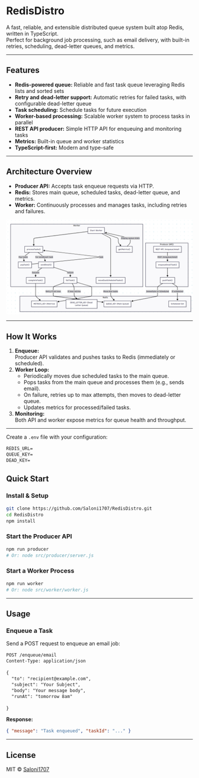 # RedisDistro

A fast, reliable, and extensible distributed queue system built atop Redis, written in TypeScript.  
Perfect for background job processing, such as email delivery, with built-in retries, scheduling, dead-letter queues, and metrics.

---

## Features

- **Redis-powered queue:** Reliable and fast task queue leveraging Redis lists and sorted sets
- **Retry and dead-letter support:** Automatic retries for failed tasks, with configurable dead-letter queue
- **Task scheduling:** Schedule tasks for future execution
- **Worker-based processing:** Scalable worker system to process tasks in parallel
- **REST API producer:** Simple HTTP API for enqueuing and monitoring tasks
- **Metrics:** Built-in queue and worker statistics
- **TypeScript-first:** Modern and type-safe

---
## Architecture Overview

- **Producer API:** Accepts task enqueue requests via HTTP.
- **Redis:** Stores main queue, scheduled tasks, dead-letter queue, and metrics.
- **Worker:** Continuously processes and manages tasks, including retries and failures.

![Workflow Diagram](assets/archi.png)

---

## How It Works

1. **Enqueue:**  
   Producer API validates and pushes tasks to Redis (immediately or scheduled).
2. **Worker Loop:**  
   - Periodically moves due scheduled tasks to the main queue.
   - Pops tasks from the main queue and processes them (e.g., sends email).
   - On failure, retries up to max attempts, then moves to dead-letter queue.
   - Updates metrics for processed/failed tasks.
3. **Monitoring:**  
   Both API and worker expose metrics for queue health and throughput.

---

Create a `.env` file with your configuration:

```env
REDIS_URL=
QUEUE_KEY=
DEAD_KEY=
```
## Quick Start

### Install & Setup

```bash
git clone https://github.com/Saloni1707/RedisDistro.git
cd RedisDistro
npm install
```

### Start the Producer API

```bash
npm run producer
# Or: node src/producer/server.js
```

### Start a Worker Process

```bash
npm run worker
# Or: node src/worker/worker.js
```

---

## Usage

### Enqueue a Task

Send a POST request to enqueue an email job:

```http
POST /enqueue/email
Content-Type: application/json

{
  "to": "recipient@example.com",
  "subject": "Your Subject",
  "body": "Your message body",
  "runAt": "tomorrow 8am" 

}
```

**Response:**
```json
{ "message": "Task enqueued", "taskId": "..." }
```
---

## License

MIT © [Saloni1707](https://github.com/Saloni1707)
